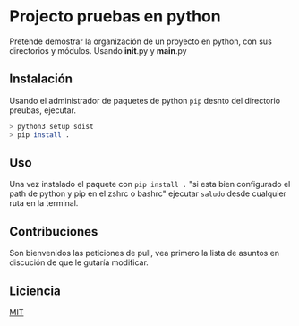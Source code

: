 # Projecto pruebas en python

Pretende demostrar la organización de un proyecto en python, con sus directorios y módulos.
Usando __init__.py y __main__.py

## Instalación 

Usando el administrador de paquetes de python `pip` 
desnto del directorio preubas, ejecutar.
```bash
> python3 setup sdist
> pip install .
```

## Uso
Una vez instalado el paquete con `pip install .` "si esta bien configurado el path de python y pip en el zshrc o bashrc" ejecutar
`saludo` desde cualquier ruta en la terminal.


## Contribuciones
Son bienvenidos las peticiones de pull, vea primero la lista de asuntos en discución de que le gutaría modificar.

## Liciencia
[MIT](https://opensource.org/licenses/mit-license.php)

